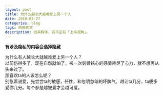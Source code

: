 ```yaml
---
layout: post
title: 为什么越长大越难爱上另一个人
date: 2018-08-27
categories: blog
tags: 网络转文
description: 远离群体，说不定有「上帝视角」。
---
```

**有涉及隐私的内容会选择隐藏**

为什么有人越长大就越难爱上另一个人？  
以前伤得多了，现在自然就怕了，被一次刻骨铭心的感情耗尽了心力，就不想再从头来过了。  
那喜欢ta的人该怎么呢？  
别急着说爱，先尝尝ta的敏感，任性，和忽明忽暗的坏脾气，越让ta几分，ta便多爱你几分。每个都是越被爱才会越可爱。
